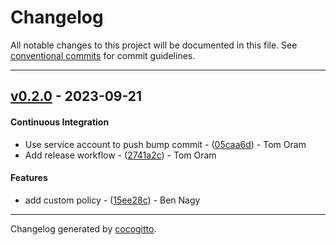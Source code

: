 # Changelog
All notable changes to this project will be documented in this file. See [conventional commits](https://www.conventionalcommits.org/) for commit guidelines.

- - -
## [v0.2.0](https://github.com/armakuni/terraform-aws-github-actions-oidc/compare/v0.1.0..v0.2.0) - 2023-09-21
#### Continuous Integration
- Use service account to push bump commit - ([05caa6d](https://github.com/armakuni/terraform-aws-github-actions-oidc/commit/05caa6d805b1c01ee34a80f23a9a54dde938123c)) - Tom Oram
- Add release workflow - ([2741a2c](https://github.com/armakuni/terraform-aws-github-actions-oidc/commit/2741a2c0ad3d17ddddb4e688a07d173b55842b43)) - Tom Oram
#### Features
- add custom policy - ([15ee28c](https://github.com/armakuni/terraform-aws-github-actions-oidc/commit/15ee28c297cdf706630075009ee4b331339c7bcb)) - Ben Nagy

- - -

Changelog generated by [cocogitto](https://github.com/cocogitto/cocogitto).